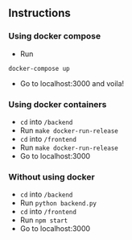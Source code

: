 ## Instructions
### Using docker compose
- Run
```
docker-compose up
```
- Go to localhost:3000 and voila!

### Using docker containers
- `cd` into `/backend` 
- Run `make docker-run-release`  
- `cd` into `/frontend`
- Run `make docker-run-release`  
- Go to localhost:3000

### Without using docker
- `cd` into `/backend` 
- Run `python backend.py`
- `cd` into `/frontend`
- Run `npm start`
- Go to localhost:3000
